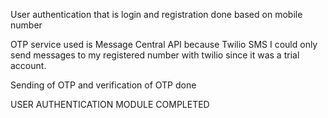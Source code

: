 User authentication that is login and registration done based on mobile number

OTP service used is Message Central API because Twilio SMS I could only send messages to my registered number with twilio since it was a trial account.

Sending of OTP and verification of OTP done

USER AUTHENTICATION MODULE COMPLETED

